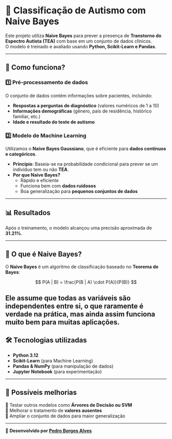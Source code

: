 # 🧠 Classificação de Autismo com Naive Bayes

Este projeto utiliza **Naive Bayes** para prever a presença de **Transtorno do Espectro Autista (TEA)** com base em um conjunto de dados clínicos.  
O modelo é treinado e avaliado usando **Python, Scikit-Learn e Pandas**.  

---

## 📌 **Como funciona?**

### 1️⃣ **Pré-processamento de dados**
O conjunto de dados contém informações sobre pacientes, incluindo:
- **Respostas a perguntas de diagnóstico** (valores numéricos de 1 a 10)
- **Informações demográficas** (gênero, país de residência, histórico familiar, etc.)
- **Idade e resultado do teste de autismo**

### 2️⃣ **Modelo de Machine Learning**
Utilizamos o **Naive Bayes Gaussiano**, que é eficiente para **dados contínuos e categóricos**.  
- **Princípio**: Baseia-se na probabilidade condicional para prever se um indivíduo tem ou não **TEA**.  
- **Por que Naive Bayes?**  
  - Rápido e eficiente  
  - Funciona bem com **dados ruidosos**  
  - Boa generalização para **pequenos conjuntos de dados**  

---

## 📊 **Resultados**
Após o treinamento, o modelo alcançou uma precisão aproximada de **31.21%**.

---

## 🔬 **O que é Naive Bayes?**
O **Naive Bayes** é um algoritmo de classificação baseado no **Teorema de Bayes**:

$$
P(A | B) = \frac{P(B | A) \cdot P(A)}{P(B)}
$$

Ele assume que **todas as variáveis são independentes entre si**, o que raramente é verdade na prática, mas ainda assim funciona muito bem para muitas aplicações.
---

## 🛠 **Tecnologias utilizadas**
- **Python 3.12**
- **Scikit-Learn** (para Machine Learning)
- **Pandas & NumPy** (para manipulação de dados)
- **Jupyter Notebook** (para experimentação)

---

## 📌 **Possíveis melhorias**
🔹 Testar outros modelos como **Árvores de Decisão ou SVM**  
🔹 Melhorar o tratamento de **valores ausentes**  
🔹 Ampliar o conjunto de dados para maior generalização  

---
🚀 **Desenvolvido por [Pedro Borges Alves](https://github.com/Pedrobrgss)**  
